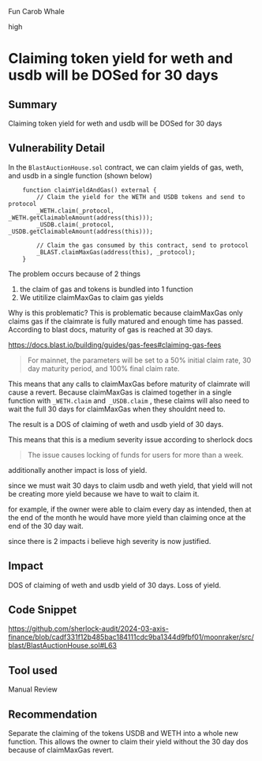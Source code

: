 Fun Carob Whale

high

# Claiming token yield for weth and usdb will be DOSed for 30 days

## Summary
Claiming token yield for weth and usdb will be DOSed for 30 days
## Vulnerability Detail
In the `BlastAuctionHouse.sol` contract, we can claim yields of gas, weth, and usdb in a single function
(shown below)
```solidity
    function claimYieldAndGas() external {
        // Claim the yield for the WETH and USDB tokens and send to protocol
        _WETH.claim(_protocol, _WETH.getClaimableAmount(address(this)));
        _USDB.claim(_protocol, _USDB.getClaimableAmount(address(this)));

        // Claim the gas consumed by this contract, send to protocol
        _BLAST.claimMaxGas(address(this), _protocol);
    }
```
The problem occurs because of 2 things
1. the claim of gas and tokens is bundled into 1 function
2. We utitilize claimMaxGas to claim gas yields

Why is this problematic? This is problematic because claimMaxGas only claims gas if the claimrate is fully matured and enough time has passed. According to blast docs, maturity of gas is reached at 30 days.

https://docs.blast.io/building/guides/gas-fees#claiming-gas-fees
> For mainnet, the parameters will be set to a 50% initial claim rate, 30 day maturity period, and 100% final claim rate.

This means that any calls to claimMaxGas before maturity of claimrate will cause a revert. Because claimMaxGas is claimed together in a single function with `_WETH.claim` and` _USDB.claim` , these claims will also need to wait the full 30 days for claimMaxGas when they shouldnt need to.

The result is a DOS of claiming of weth and usdb yield of 30 days.

This means that this is a medium severity issue according to sherlock docs
> The issue causes locking of funds for users for more than a week.

additionally another impact is loss of yield.

since we must wait 30 days to claim usdb and weth yield, that yield will not be creating more yield because we have to wait to claim it. 

for example, if the owner were able to claim every day as intended, then at the end of the month he would have more yield than claiming once at the end of the 30 day wait.

since there is 2 impacts i believe high severity is now justified.
## Impact
DOS of claiming of weth and usdb yield of 30 days.
Loss of yield.
## Code Snippet
https://github.com/sherlock-audit/2024-03-axis-finance/blob/cadf331f12b485bac184111cdc9ba1344d9fbf01/moonraker/src/blast/BlastAuctionHouse.sol#L63
## Tool used

Manual Review

## Recommendation
Separate the claiming of the tokens USDB and WETH into a whole new function. This allows the owner to claim their yield without the 30 day dos because of claimMaxGas revert.